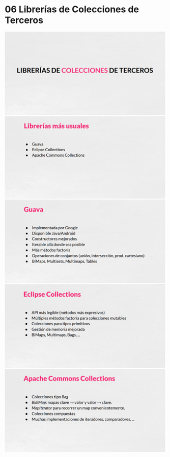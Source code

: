 # 06 Librerías de Colecciones de Terceros

<img src="images/01-62.png">
<img src="images/01-63.png">
<img src="images/01-64.png">
<img src="images/01-65.png">
<img src="images/01-66.png">

